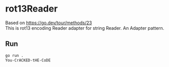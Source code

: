# rot13Reader

Based on https://go.dev/tour/methods/23  
This is rot13 encoding Reader adapter for string Reader. An Adapter pattern.

## Run

```sh
go run .
You-CrACKED-tHE-CoDE
```